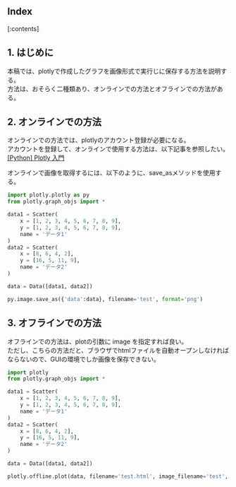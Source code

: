## Index


[:contents]



## 1. はじめに
本稿では、plotlyで作成したグラフを画像形式で実行じに保存する方法を説明する。  
方法は、おそらく二種類あり、オンラインでの方法とオフラインでの方法がある。  

## 2. オンラインでの方法
オンラインでの方法では、plotlyのアカウント登録が必要になる。  
アカウントを登録して、オンラインで使用する方法は、以下記事を参照したい。  
[[Python] Plotly 入門](http://www.zombie-hunting-club.com/entry/2017/10/17/230636#2-オンラインで使ってみる)

オンラインで画像を取得するには、以下のように、save_asメソッドを使用する。  

```python
import plotly.plotly as py
from plotly.graph_objs import *

data1 = Scatter(
    x = [1, 2, 3, 4, 5, 6, 7, 8, 9],
    y = [1, 2, 3, 4, 5, 6, 7, 8, 9],
    name = 'データ1'
)
data2 = Scatter(
    x = [8, 6, 4, 2],
    y = [16, 5, 11, 9],
    name = 'データ2'
)

data = Data([data1, data2])

py.image.save_as({'data':data}, filename='test', format='png')
```


## 3. オフラインでの方法
オフラインでの方法は、plotの引数に image を指定すれば良い。  
ただし、こちらの方法だと、ブラウザでhtmlファイルを自動オープンしなければならないので、GUIの環境でしか画像を保存できない。  

```python
import plotly
from plotly.graph_objs import *

data1 = Scatter(
    x = [1, 2, 3, 4, 5, 6, 7, 8, 9],
    y = [1, 2, 3, 4, 5, 6, 7, 8, 9],
    name = 'データ1'
)
data2 = Scatter(
    x = [8, 6, 4, 2],
    y = [16, 5, 11, 9],
    name = 'データ2'
)

data = Data([data1, data2])

plotly.offline.plot(data, filename='test.html', image_filename='test', image='jpeg')
```
